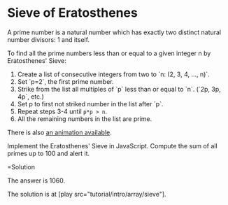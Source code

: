 
# Sieve of Eratosthenes 

A prime number is a natural number which has exactly two distinct natural number divisors: 1 and itself.

To find all the prime numbers less than or equal to a given integer n by Eratosthenes' Sieve:
<ol>
<li>Create a list of consecutive integers from two to `n: (2, 3, 4, ..., n)`.</li>
<li>Set `p=2`, the first prime number.</li>
<li>Strike from the list all multiples of `p` less than or equal to `n`. (`2p, 3p, 4p`, etc.)</li>
<li>Set p to first not striked number in the list after `p`.</li>
<li>Repeat steps 3-4 until <code>p*p &gt; n</code>.</li>
<li>All the remaining numbers in the list are prime.</li>
</ol>

There is also <a href="/files/tutorial/intro/array/sieve.gif">an animation available</a>.

Implement the Eratosthenes' Sieve in JavaScript. Compute the sum of all primes up to 100 and alert it.






=Solution

The answer is 1060.

The solution is at [play src="tutorial/intro/array/sieve"].

